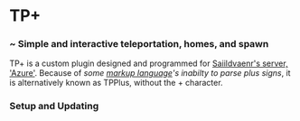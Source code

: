 # TP+
### ~ Simple and interactive teleportation, homes, and spawn
TP+ is a custom plugin designed and programmed for [Saiildvaenr's server, 'Azure'](http://www.saiil.tk/).
Because of _some [markup language](http://yaml.org/)'s inabilty to parse plus signs_, it is alternatively known as TPPlus, without the + character.
### Setup and Updating
